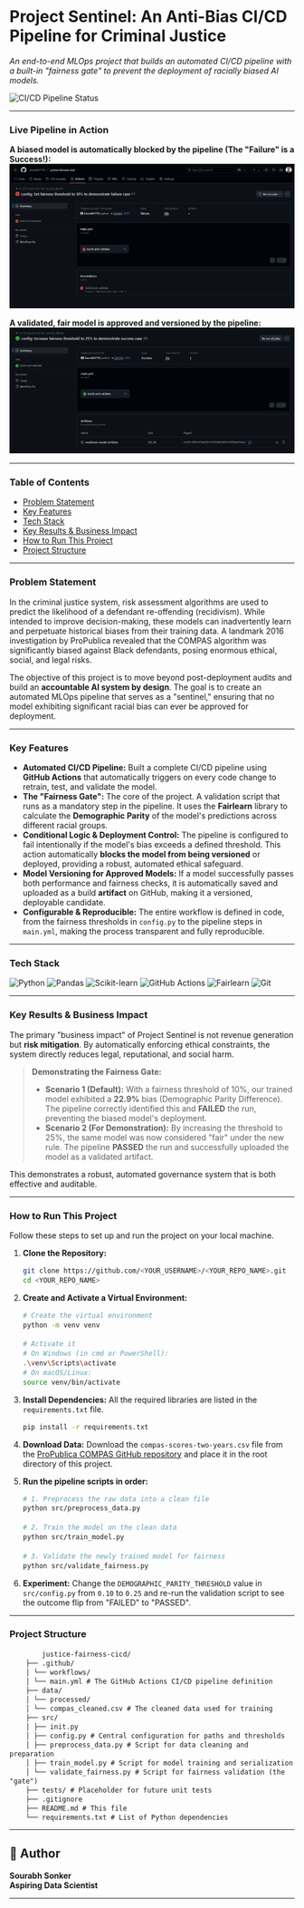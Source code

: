# Project Sentinel: An Anti-Bias CI/CD Pipeline for Criminal Justice

*An end-to-end MLOps project that builds an automated CI/CD pipeline with a built-in "fairness gate" to prevent the deployment of racially biased AI models.*

![CI/CD Pipeline Status](https://github.com/Sourabh1710/justice-fairness-cicd/actions/workflows/main.yml/badge.svg)

---

### **Live Pipeline in Action**

**A biased model is automatically blocked by the pipeline (The "Failure" is a Success!):**
![Failed Pipeline Run](failed_run.png)

**A validated, fair model is approved and versioned by the pipeline:**
![Passed Pipeline Run](passed_run.png)

---

### Table of Contents
* [Problem Statement](#problem-statement)
* [Key Features](#key-features)
* [Tech Stack](#tech-stack)
* [Key Results & Business Impact](#key-results--business-impact)
* [How to Run This Project](#how-to-run-this-project)
* [Project Structure](#project-structure)

---

### Problem Statement

In the criminal justice system, risk assessment algorithms are used to predict the likelihood of a defendant re-offending (recidivism). While intended to improve decision-making, these models can inadvertently learn and perpetuate historical biases from their training data. A landmark 2016 investigation by ProPublica revealed that the COMPAS algorithm was significantly biased against Black defendants, posing enormous ethical, social, and legal risks.

The objective of this project is to move beyond post-deployment audits and build an **accountable AI system by design**. The goal is to create an automated MLOps pipeline that serves as a "sentinel," ensuring that no model exhibiting significant racial bias can ever be approved for deployment.

---

### Key Features
*   **Automated CI/CD Pipeline:** Built a complete CI/CD pipeline using **GitHub Actions** that automatically triggers on every code change to retrain, test, and validate the model.
*   **The "Fairness Gate":** The core of the project. A validation script that runs as a mandatory step in the pipeline. It uses the **Fairlearn** library to calculate the **Demographic Parity** of the model's predictions across different racial groups.
*   **Conditional Logic & Deployment Control:** The pipeline is configured to fail intentionally if the model's bias exceeds a defined threshold. This action automatically **blocks the model from being versioned** or deployed, providing a robust, automated ethical safeguard.
*   **Model Versioning for Approved Models:** If a model successfully passes both performance and fairness checks, it is automatically saved and uploaded as a build **artifact** on GitHub, making it a versioned, deployable candidate.
*   **Configurable & Reproducible:** The entire workflow is defined in code, from the fairness thresholds in `config.py` to the pipeline steps in `main.yml`, making the process transparent and fully reproducible.

---

### Tech Stack

![Python](https://img.shields.io/badge/Python-3776AB?style=for-the-badge&logo=python&logoColor=white)
![Pandas](https://img.shields.io/badge/Pandas-150458?style=for-the-badge&logo=pandas&logoColor=white)
![Scikit-learn](https://img.shields.io/badge/scikit--learn-F7931E?style=for-the-badge&logo=scikit-learn&logoColor=white)
![GitHub Actions](https://img.shields.io/badge/GitHub_Actions-2088FF?style=for-the-badge&logo=github-actions&logoColor=white)
![Fairlearn](https://img.shields.io/badge/Fairlearn-0078D4?style=for-the-badge&logo=microsoft&logoColor=white)
![Git](https://img.shields.io/badge/GIT-E44C30?style=for-the-badge&logo=git&logoColor=white)


---

### Key Results & Business Impact

The primary "business impact" of Project Sentinel is not revenue generation but **risk mitigation**. By automatically enforcing ethical constraints, the system directly reduces legal, reputational, and social harm.

> **Demonstrating the Fairness Gate:**
> *   **Scenario 1 (Default):** With a fairness threshold of 10%, our trained model exhibited a **22.9%** bias (Demographic Parity Difference). The pipeline correctly identified this and **FAILED** the run, preventing the biased model's deployment.
> *   **Scenario 2 (For Demonstration):** By increasing the threshold to 25%, the same model was now considered "fair" under the new rule. The pipeline **PASSED** the run and successfully uploaded the model as a validated artifact.

This demonstrates a robust, automated governance system that is both effective and auditable.

---

### How to Run This Project

Follow these steps to set up and run the project on your local machine.

1.  **Clone the Repository:**
    ```bash
    git clone https://github.com/<YOUR_USERNAME>/<YOUR_REPO_NAME>.git
    cd <YOUR_REPO_NAME>
    ```

2.  **Create and Activate a Virtual Environment:**
    ```bash
    # Create the virtual environment
    python -m venv venv

    # Activate it
    # On Windows (in cmd or PowerShell):
    .\venv\Scripts\activate
    # On macOS/Linux:
    source venv/bin/activate
    ```

3.  **Install Dependencies:**
    All the required libraries are listed in the `requirements.txt` file.
    ```bash
    pip install -r requirements.txt
    ```
4.  **Download Data:** Download the `compas-scores-two-years.csv` file from the [ProPublica COMPAS GitHub repository](https://github.com/propublica/compas-analysis/blob/master/compas-scores-two-years.csv) and place it in the root directory of this project.


5.  **Run the pipeline scripts in order:**
    ```bash
    # 1. Preprocess the raw data into a clean file
    python src/preprocess_data.py

    # 2. Train the model on the clean data
    python src/train_model.py

    # 3. Validate the newly trained model for fairness
    python src/validate_fairness.py
    ```

6.  **Experiment:** Change the `DEMOGRAPHIC_PARITY_THRESHOLD` value in `src/config.py` from `0.10` to `0.25` and re-run the validation script to see the outcome flip from "FAILED" to "PASSED".

---

### Project Structure
```
        justice-fairness-cicd/
    ├── .github/
    │ └── workflows/
    │ └── main.yml # The GitHub Actions CI/CD pipeline definition
    ├── data/
    │ └── processed/
    │ └── compas_cleaned.csv # The cleaned data used for training
    ├── src/
    │ ├── init.py
    │ ├── config.py # Central configuration for paths and thresholds
    │ ├── preprocess_data.py # Script for data cleaning and preparation
    │ ├── train_model.py # Script for model training and serialization
    │ └── validate_fairness.py # Script for fairness validation (the "gate")
    ├── tests/ # Placeholder for future unit tests
    ├── .gitignore
    ├── README.md # This file
    └── requirements.txt # List of Python dependencies

```


---

## 👤 Author
**Sourabh Sonker**                                                                                                                 
**Aspiring Data Scientist**

---